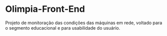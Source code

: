 # Olimpia-Front-End
Projeto de monitoração das condições das máquinas em rede, voltado para o segmento educacional e para usabilidade do usuário.
